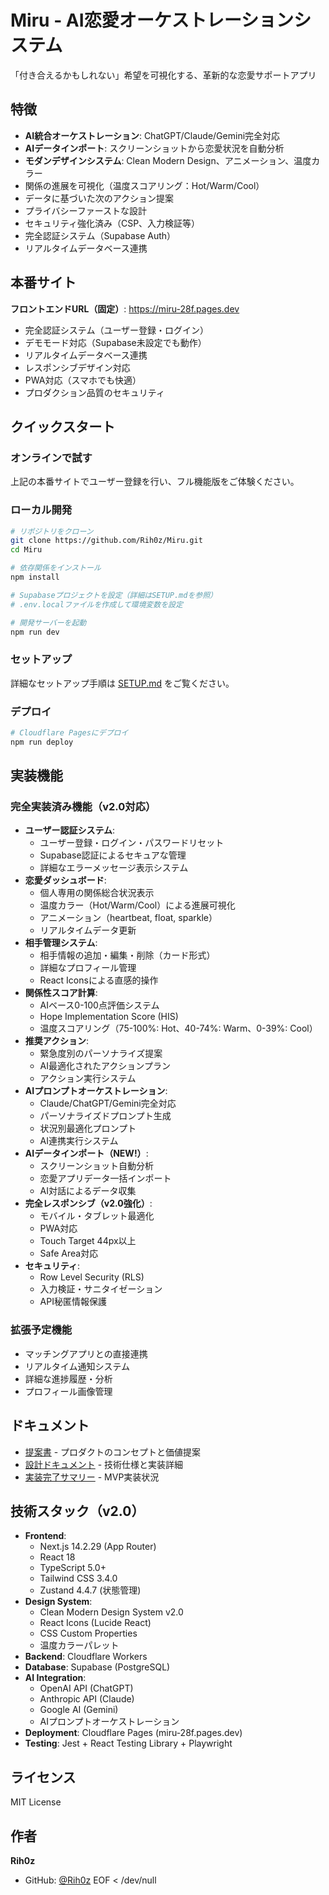# Miru - AI恋愛オーケストレーションシステム

「付き合えるかもしれない」希望を可視化する、革新的な恋愛サポートアプリ

## 特徴

- **AI統合オーケストレーション**: ChatGPT/Claude/Gemini完全対応
- **AIデータインポート**: スクリーンショットから恋愛状況を自動分析
- **モダンデザインシステム**: Clean Modern Design、アニメーション、温度カラー
- 関係の進展を可視化（温度スコアリング：Hot/Warm/Cool）
- データに基づいた次のアクション提案
- プライバシーファーストな設計
- セキュリティ強化済み（CSP、入力検証等）
- 完全認証システム（Supabase Auth）
- リアルタイムデータベース連携

## 本番サイト

**フロントエンドURL（固定）**: https://miru-28f.pages.dev

- 完全認証システム（ユーザー登録・ログイン）
- デモモード対応（Supabase未設定でも動作）
- リアルタイムデータベース連携
- レスポンシブデザイン対応
- PWA対応（スマホでも快適）
- プロダクション品質のセキュリティ

## クイックスタート

### オンラインで試す
上記の本番サイトでユーザー登録を行い、フル機能版をご体験ください。

### ローカル開発
```bash
# リポジトリをクローン
git clone https://github.com/Rih0z/Miru.git
cd Miru

# 依存関係をインストール
npm install

# Supabaseプロジェクトを設定（詳細はSETUP.mdを参照）
# .env.localファイルを作成して環境変数を設定

# 開発サーバーを起動
npm run dev
```

### セットアップ
詳細なセットアップ手順は [SETUP.md](SETUP.md) をご覧ください。

### デプロイ
```bash
# Cloudflare Pagesにデプロイ
npm run deploy
```

## 実装機能

### 完全実装済み機能（v2.0対応）
- **ユーザー認証システム**: 
  - ユーザー登録・ログイン・パスワードリセット
  - Supabase認証によるセキュアな管理
  - 詳細なエラーメッセージ表示システム
- **恋愛ダッシュボード**: 
  - 個人専用の関係総合状況表示
  - 温度カラー（Hot/Warm/Cool）による進展可視化
  - アニメーション（heartbeat, float, sparkle）
  - リアルタイムデータ更新
- **相手管理システム**: 
  - 相手情報の追加・編集・削除（カード形式）
  - 詳細なプロフィール管理
  - React Iconsによる直感的操作
- **関係性スコア計算**: 
  - AIベース0-100点評価システム
  - Hope Implementation Score (HIS)
  - 温度スコアリング（75-100%: Hot、40-74%: Warm、0-39%: Cool）
- **推奨アクション**: 
  - 緊急度別のパーソナライズ提案
  - AI最適化されたアクションプラン
  - アクション実行システム
- **AIプロンプトオーケストレーション**: 
  - Claude/ChatGPT/Gemini完全対応
  - パーソナライズドプロンプト生成
  - 状況別最適化プロンプト
  - AI連携実行システム
- **AIデータインポート（NEW!）**: 
  - スクリーンショット自動分析
  - 恋愛アプリデータ一括インポート
  - AI対話によるデータ収集
- **完全レスポンシブ（v2.0強化）**: 
  - モバイル・タブレット最適化
  - PWA対応
  - Touch Target 44px以上
  - Safe Area対応
- **セキュリティ**: 
  - Row Level Security (RLS)
  - 入力検証・サニタイゼーション
  - API秘匿情報保護

### 拡張予定機能
- マッチングアプリとの直接連携
- リアルタイム通知システム
- 詳細な進捗履歴・分析
- プロフィール画像管理

## ドキュメント

- [提案書](proposal.md) - プロダクトのコンセプトと価値提案
- [設計ドキュメント](document/) - 技術仕様と実装詳細
- [実装完了サマリー](document/message/implementation-summary.md) - MVP実装状況

## 技術スタック（v2.0）

- **Frontend**: 
  - Next.js 14.2.29 (App Router)
  - React 18
  - TypeScript 5.0+
  - Tailwind CSS 3.4.0
  - Zustand 4.4.7 (状態管理)
- **Design System**: 
  - Clean Modern Design System v2.0
  - React Icons (Lucide React)
  - CSS Custom Properties
  - 温度カラーパレット
- **Backend**: Cloudflare Workers
- **Database**: Supabase (PostgreSQL)
- **AI Integration**: 
  - OpenAI API (ChatGPT)
  - Anthropic API (Claude)
  - Google AI (Gemini)
  - AIプロンプトオーケストレーション
- **Deployment**: Cloudflare Pages (miru-28f.pages.dev)
- **Testing**: Jest + React Testing Library + Playwright

## ライセンス

MIT License

## 作者

**Rih0z**

- GitHub: [@Rih0z](https://github.com/Rih0z)
EOF < /dev/null